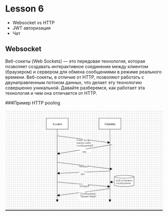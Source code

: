 # Lesson 6

- Websocket vs HTTP
- JWT авторизация
- Чат

## Websocket

Веб-сокеты (Web Sockets) — это передовая технология, которая позволяет создавать интерактивное соединение между клиентом (браузером) и сервером для обмена сообщениями в режиме реального времени. Веб-сокеты, в отличие от HTTP, позволяют работать с двунаправленным потоком данных, что делает эту технологию совершенно уникальной. Давайте разберемся, как работает эта технология и чем она отличается от HTTP.

###Пример HTTP pooling

<img src="./images/image-6-1.webp" />